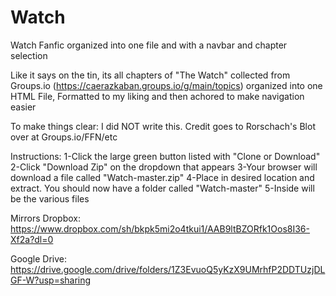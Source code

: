# Watch
Watch Fanfic organized into one file and with a navbar and chapter selection

Like it says on the tin, its all chapters of "The Watch" collected from Groups.io (https://caerazkaban.groups.io/g/main/topics) organized into one HTML File, Formatted to my liking and then achored to make navigation easier

To make things clear: I did NOT write this. Credit goes to Rorschach's Blot over at Groups.io/FFN/etc

Instructions:
1-Click the large green button listed with "Clone or Download"
2-Click "Download Zip" on the dropdown that appears
3-Your browser will download a file called "Watch-master.zip"
4-Place in desired location and extract. You should now have a folder called "Watch-master"
5-Inside will be the various files

Mirrors
Dropbox: https://www.dropbox.com/sh/bkpk5mi2o4tkui1/AAB9ltBZORfk1Oos8I36-Xf2a?dl=0


Google Drive: https://drive.google.com/drive/folders/1Z3EvuoQ5yKzX9UMrhfP2DDTUzjDLGF-W?usp=sharing
